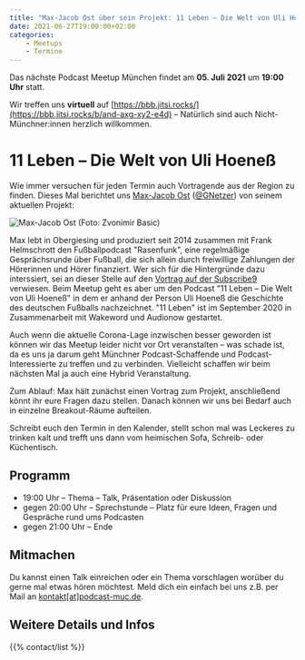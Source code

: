 ```yaml
---
title: "Max-Jacob Ost über sein Projekt: 11 Leben – Die Welt von Uli Hoeneß "
date: 2021-06-27T19:00:00+02:00
categories:
    - Meetups
    - Termine
---
```

Das nächste Podcast Meetup München findet am
__05. Juli 2021__
um
__19:00 Uhr__
statt.

Wir treffen uns __virtuell__ auf [https://bbb.jitsi.rocks/](https://bbb.jitsi.rocks/b/and-axg-xy2-e4d) – Natürlich sind auch Nicht-Münchner:innen herzlich willkommen.


# 11 Leben – Die Welt von Uli Hoeneß

Wie immer versuchen für jeden Termin auch Vortragende aus der Region zu finden. Dieses Mal berichtet uns [Max-Jacob Ost](https://maxost.de) ([@GNetzer](https://twitter.com/GNetzer)) von seinem aktuellen Projekt:

![Max-Jacob Ost](/images/people/max-jacob_ost.jpg) (Foto: Zvonimir Basic)

Max lebt in Obergiesing und produziert seit 2014 zusammen mit Frank Helmschrott den Fußballpodcast "Rasenfunk", eine regelmäßige Gesprächsrunde über Fußball, die sich allein durch freiwillige Zahlungen der Hörerinnen und Hörer finanziert. Wer sich für die Hintergründe dazu interssiert, sei an dieser Stelle auf den [Vortrag auf der Subscribe9](https://www.youtube.com/watch?v=x1-fN9ywL20) verwiesen. Beim Meetup geht es aber um den Podcast "11 Leben – Die Welt von Uli Hoeneß" in dem er anhand der Person Uli Hoeneß die Geschichte des deutschen Fußballs nachzeichnet. "11 Leben" ist im September 2020 in Zusammenarbeit mit Wakeword und Audionow gestartet.

Auch wenn die aktuelle Corona-Lage inzwischen besser geworden ist können wir das Meetup leider nicht vor Ort veranstalten – was schade ist, da es uns ja darum geht Münchner Podcast-Schaffende und Podcast-Interessierte zu treffen und zu verbinden. Vielleicht schaffen wir beim nächsten Mal ja auch eine Hybrid Veranstaltung.

Zum Ablauf: Max hält zunächst einen Vortrag zum Projekt, anschließend könnt ihr eure Fragen dazu stellen. Danach können wir uns bei Bedarf auch in einzelne Breakout-Räume aufteilen.

Schreibt euch den Termin in den Kalender, stellt schon mal was Leckeres zu trinken kalt und trefft uns dann vom heimischen Sofa, Schreib- oder Küchentisch.

## Programm

- 19:00 Uhr – Thema – Talk, Präsentation oder Diskussion
- gegen 20:00 Uhr – Sprechstunde – Platz für eure Ideen, Fragen und Gespräche rund ums Podcasten
- gegen 21:00 Uhr – Ende


## Mitmachen

Du kannst einen Talk einreichen oder ein Thema vorschlagen worüber du gerne mal etwas hören möchtest. Meld dich ein einfach bei uns z.B. per Mail an [kontakt[at]podcast-muc.de](mailto:kontakt[at]podcast-muc.de).


## Weitere Details und Infos

{{% contact/list %}}
